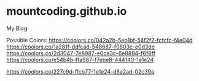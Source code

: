 # mountcoding.github.io
My Blog

Possible Colors:
https://coolors.co/042a2b-5eb1bf-54f2f2-fcfcfc-f4e04d
https://coolors.co/1a281f-ddfcad-548687-f0803c-e0d3de
https://coolors.co/2d3047-7e8987-e0ca3c-6e8894-f6f8ff
https://coolors.co/e54b4b-ffa987-f7ebe8-444140-1e1e24

https://coolors.co/227c9d-ffcb77-1e1e24-d6a2ad-02c39a